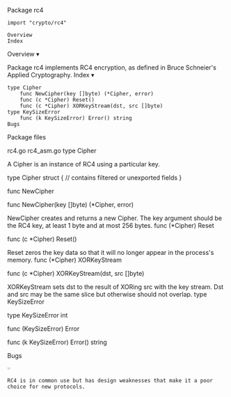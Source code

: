 
 Package rc4

    import "crypto/rc4"

    Overview
    Index

Overview ▾

Package rc4 implements RC4 encryption, as defined in Bruce Schneier's Applied Cryptography.
Index ▾

    type Cipher
        func NewCipher(key []byte) (*Cipher, error)
        func (c *Cipher) Reset()
        func (c *Cipher) XORKeyStream(dst, src []byte)
    type KeySizeError
        func (k KeySizeError) Error() string
    Bugs

Package files

rc4.go rc4_asm.go
type Cipher

A Cipher is an instance of RC4 using a particular key.

type Cipher struct {
        // contains filtered or unexported fields
}

func NewCipher

func NewCipher(key []byte) (*Cipher, error)

NewCipher creates and returns a new Cipher. The key argument should be the RC4 key, at least 1 byte and at most 256 bytes.
func (*Cipher) Reset

func (c *Cipher) Reset()

Reset zeros the key data so that it will no longer appear in the process's memory.
func (*Cipher) XORKeyStream

func (c *Cipher) XORKeyStream(dst, src []byte)

XORKeyStream sets dst to the result of XORing src with the key stream. Dst and src may be the same slice but otherwise should not overlap.
type KeySizeError

type KeySizeError int

func (KeySizeError) Error

func (k KeySizeError) Error() string

Bugs

    ☞

    RC4 is in common use but has design weaknesses that make it a poor choice for new protocols.
